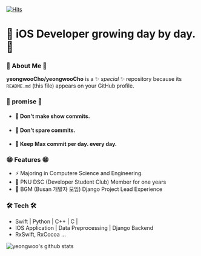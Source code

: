 
[![Hits](https://hits.seeyoufarm.com/api/count/incr/badge.svg?url=https%3A%2F%2Fgithub.com%2FyeongwooCho&count_bg=%23289CDD&title_bg=%23555555&icon=&icon_color=%232B2A2A&title=hits&edge_flat=false)](https://hits.seeyoufarm.com)


# 📱 iOS Developer growing day by day.📱

### 👋 About Me 👋 
**yeongwooCho/yeongwooCho** is a ✨ _special_ ✨ repository because its `README.md` (this file) appears on your GitHub profile.

### 👊 promise 👊
- #### 🌱 Don't make show commits. 
- #### 🌱 Don't spare commits.
- #### 🌱 Keep Max commit per day. every day.

### 😁 Features 😁
- ⚡ Majoring in Computere Science and Engineering.
- 👯 PNU DSC (Developer Student Club) Member for one years
- 🔭 BGM (Busan 개발자 모임) Django Project Lead Experience

### 🛠 Tech 🛠
- Swift | Python | C++ | C |
- IOS Application | Data Preprocessing | Django Backend
- RxSwift, RxCocoa ...


![yeongwoo's github stats](https://github-readme-stats.vercel.app/api?username=yeongwooCho&show_icons=true)
